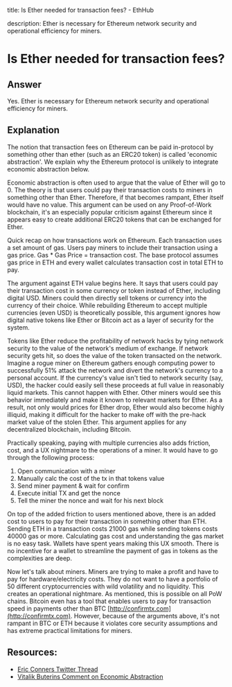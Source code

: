title: Is Ether needed for transaction fees? - EthHub

description: Ether is necessary for Ethereum network security and operational efficiency for miners.

# Is Ether needed for transaction fees?

## Answer

Yes. Ether is necessary for Ethereum network security and operational efficiency for miners.

## Explanation

The notion that transaction fees on Ethereum can be paid in-protocol by something other than ether \(such as an ERC20 token\) is called 'economic abstraction'. We explain why the Ethereum protocol is unlikely to integrate economic abstraction below.

Economic abstraction is often used to argue that the value of Ether will go to 0. The theory is that users could pay their transaction costs to miners in something other than Ether. Therefore, if that becomes rampant, Ether itself would have no value. This argument can be used on any Proof-of-Work blockchain, it's an especially popular criticism against Ethereum since it appears easy to create additional ERC20 tokens that can be exchanged for Ether.

Quick recap on how transactions work on Ethereum. Each transaction uses a set amount of gas. Users pay miners to include their transaction using a gas price. Gas \* Gas Price = transaction cost. The base protocol assumes gas price in ETH and every wallet calculates transaction cost in total ETH to pay.

The argument against ETH value begins here. It says that users could pay their transaction cost in some currency or token instead of Ether, including digital USD. Miners could then directly sell tokens or currency into the currency of their choice. While rebuilding Ethereum to accept multiple currencies \(even USD\) is theoretically possible, this argument ignores how digital native tokens like Ether or Bitcoin act as a layer of security for the system.

Tokens like Ether reduce the profitability of network hacks by tying network security to the value of the network's medium of exchange. If network security gets hit, so does the value of the token transacted on the network. Imagine a rogue miner on Ethereum gathers enough computing power to successfully 51% attack the network and divert the network's currency to a personal account. If the currency's value isn't tied to network security \(say, USD\), the hacker could easily sell these proceeds at full value in reasonably liquid markets. This cannot happen with Ether. Other miners would see this behavior immediately and make it known to relevant markets for Ether. As a result, not only would prices for Ether drop, Ether would also become highly illiquid, making it difficult for the hacker to make off with the pre-hack market value of the stolen Ether. This argument applies for any decentralized blockchain, including Bitcoin.

Practically speaking, paying with multiple currencies also adds friction, cost, and a UX nightmare to the operations of a miner. It would have to go through the following process:

1. Open communication with a miner 
2. Manually calc the cost of the tx in that tokens value
3. Send miner payment & wait for confirm
4. Execute initial TX and get the nonce
5. Tell the miner the nonce and wait for his next block

On top of the added friction to users mentioned above, there is an added cost to users to pay for their transaction in something other than ETH. Sending ETH in a transaction costs 21000 gas while sending tokens costs 40000 gas or more. Calculating gas cost and understanding the gas market is no easy task. Wallets have spent years making this UX smooth. There is no incentive for a wallet to streamline the payment of gas in tokens as the complexities are deep.

Now let's talk about miners. Miners are trying to make a profit and have to pay for hardware/electricity costs. They do not want to have a portfolio of 50 different cryptocurrencies with wild volatility and no liquidity. This creates an operational nightmare. As mentioned, this is possible on all PoW chains. Bitcoin even has a tool that enables users to pay for transaction speed in payments other than BTC [http://confirmtx.com](http://confirmtx.com). However, because of the arguments above, it's not rampant in BTC or ETH because it violates core security assumptions and has extreme practical limitations for miners.

## Resources:

* [Eric Conners Twitter Thread](https://twitter.com/econoar/status/1055845633754447872/)
* [Vitalik Buterins Comment on Economic Abstraction](https://old.reddit.com/r/ethtrader/comments/9ch5ls/the_collapse_of_eth_is_inevitable_techcrunch_can/e5av470/)

